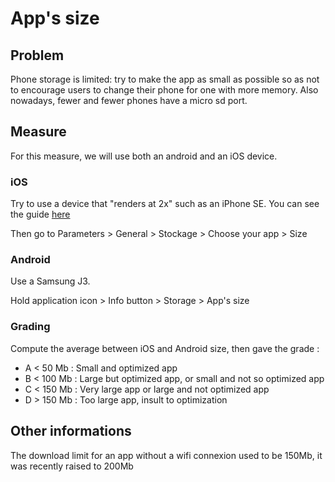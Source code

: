 # App's size

## Problem

Phone storage is limited: try to make the app as small as possible so as not to encourage users to change their phone for one with more memory. Also nowadays, fewer and fewer phones have a micro sd port.

## Measure

For this measure, we will use both an android and an iOS device.

### iOS

Try to use a device that "renders at 2x" such as an iPhone SE. You can see the guide [here](https://www.paintcodeapp.com/news/ultimate-guide-to-iphone-resolutions)

Then go to Parameters > General > Stockage > Choose your app > Size

### Android

Use a Samsung J3.

Hold application icon > Info button > Storage > App's size

### Grading

Compute the average between iOS and Android size, then gave the grade :

- A < 50 Mb : Small and optimized app
- B < 100 Mb : Large but optimized app, or small and not so optimized app
- C < 150 Mb : Very large app or large and not optimized app
- D > 150 Mb : Too large app, insult to optimization

## Other informations

The download limit for an app without a wifi connexion used to be 150Mb, it was recently raised to 200Mb
